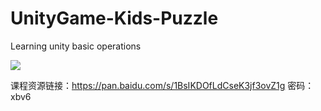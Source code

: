 # UnityGame-Kids-Puzzle
Learning unity basic operations

<img src="https://longshilin.com/images/20190616160818.gif" />

课程资源链接：https://pan.baidu.com/s/1BsIKDOfLdCseK3jf3ovZ1g 密码：xbv6
